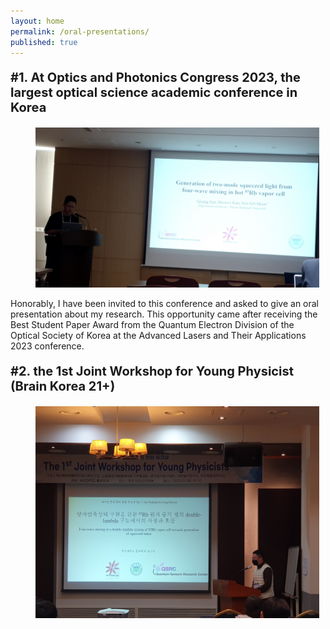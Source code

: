 ```yaml
---
layout: home
permalink: /oral-presentations/
published: true
---
```

<p style="font-size: 20px;"><b>#1. At Optics and Photonics Congress 2023, the largest optical science academic conference in Korea</b></p>

<figure style="width: 90%" class="align-center">
  <img src="/assets/images/oral-1.jpg" alt="">
</figure>

Honorably, I have been invited to this conference and asked to give an oral presentation about my research. This opportunity came after receiving the Best Student Paper Award from the Quantum Electron Division of the Optical Society of Korea at the Advanced Lasers and Their Applications 2023 conference.

<p style="font-size: 20px;"><b>#2. the 1st Joint Workshop for Young Physicist (Brain Korea 21+)</b></p>

<figure style="width: 90%" class="align-center">
  <img src="/assets/images/oral-3.jpg" alt="">
</figure>
